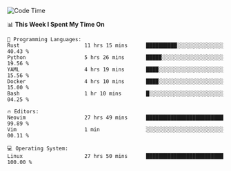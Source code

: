 <!-- [![Top Langs](https://github-readme-stats.vercel.app/api/top-langs/?username=gagahsyuja&theme=dracula&hide_border=true&border_radius=7)](https://github.com/anuraghazra/github-readme-stats) -->

<!--START_SECTION:waka-->
![Code Time](http://img.shields.io/badge/Code%20Time-1%2C024%20hrs%2038%20mins-blue)

📊 **This Week I Spent My Time On** 

```text
💬 Programming Languages: 
Rust                     11 hrs 15 mins      ██████████░░░░░░░░░░░░░░░   40.43 % 
Python                   5 hrs 26 mins       █████░░░░░░░░░░░░░░░░░░░░   19.56 % 
YAML                     4 hrs 19 mins       ████░░░░░░░░░░░░░░░░░░░░░   15.56 % 
Docker                   4 hrs 10 mins       ████░░░░░░░░░░░░░░░░░░░░░   15.00 % 
Bash                     1 hr 10 mins        █░░░░░░░░░░░░░░░░░░░░░░░░   04.25 % 

🔥 Editors: 
Neovim                   27 hrs 49 mins      █████████████████████████   99.89 % 
Vim                      1 min               ░░░░░░░░░░░░░░░░░░░░░░░░░   00.11 % 

💻 Operating System: 
Linux                    27 hrs 50 mins      █████████████████████████   100.00 % 
```


<!--END_SECTION:waka-->
